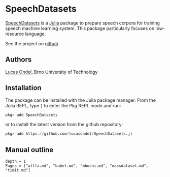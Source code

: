 # SpeechDatasets

[SpeechDatasets](https://github.com/lucasondel/SpeechDatasets.jl) is a
[Julia](https://julialang.org/) package to prepare speech corpora for
training speech machine learning system. This package particularly
focuses on low-resource language.

See the project on
[github](https://github.com/lucasondel/SpeechDatasets.jl)

## Authors

[Lucas Ondel](https://lucasondel.github.io), Brno University of Technology

## Installation

The package can be installed with the Julia package manager. From the
Julia REPL, type `]` to enter the Pkg REPL mode and run:
```julia
pkg> add SpeechDatasets
```

or to install the latest version from the github repository:
```julia
pkg> add https://github.com/lucasondel/SpeechDatasets.jl
```

## Manual outline

```@contents
depth = 1
Pages = ["alffa.md", "babel.md", "mboshi.md", "massdataset.md", "timit.md"]
```

